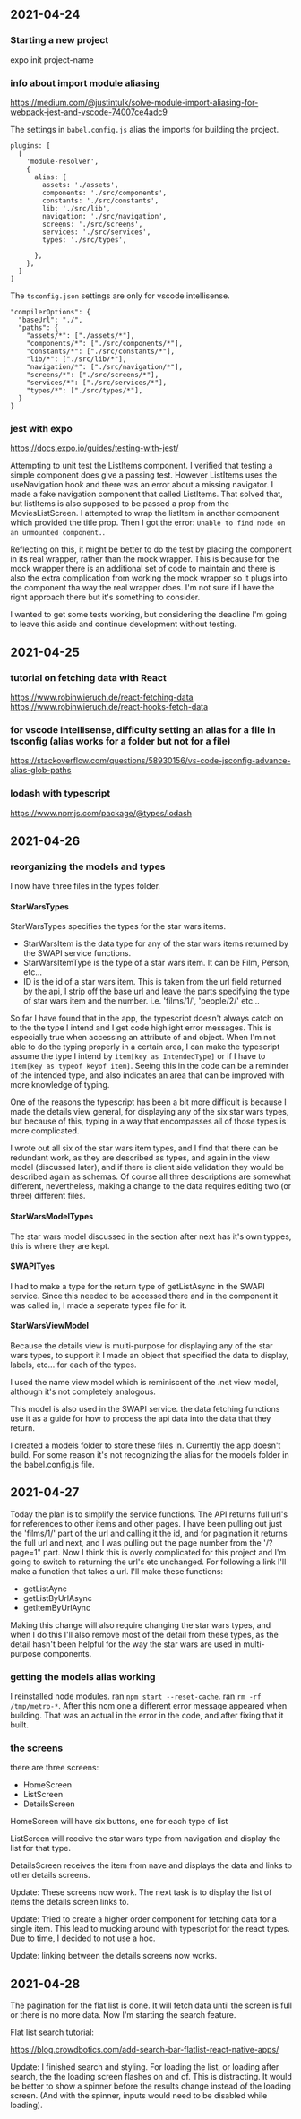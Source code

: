 ## 2021-04-24

### Starting a new project

expo init project-name

### info about import module aliasing

https://medium.com/@justintulk/solve-module-import-aliasing-for-webpack-jest-and-vscode-74007ce4adc9

The settings in `babel.config.js` alias the imports for building the project.  

```
plugins: [
  [
    'module-resolver',
    {
      alias: {
        assets: './assets',
        components: './src/components',
        constants: './src/constants',
        lib: './src/lib',
        navigation: './src/navigation',
        screens: './src/screens',
        services: './src/services',
        types: './src/types',
        
      },
    },
  ]
]
```

The `tsconfig.json` settings are only for vscode intellisense.

```
"compilerOptions": {
  "baseUrl": "./",
  "paths": {
    "assets/*": ["./assets/*"],
    "components/*": ["./src/components/*"],
    "constants/*": ["./src/constants/*"],
    "lib/*": ["./src/lib/*"],
    "navigation/*": ["./src/navigation/*"],
    "screens/*": ["./src/screens/*"],
    "services/*": ["./src/services/*"],
    "types/*": ["./src/types/*"],
  }
}
```

### jest with expo

https://docs.expo.io/guides/testing-with-jest/

Attempting to unit test the ListItems component.  I verified that testing a simple component does give a passing test.  However ListItems uses the useNavigation hook and there was an error about a missing navigator.  I made a fake navigation component that called ListItems.  That solved that, but listItems is also supposed to be passed a prop from the MoviesListScreen.  I attempted to wrap the listItem in another component which provided the title prop.  Then I got the error: `Unable to find node on an unmounted component.`.

Reflecting on this, it might be better to do the test by placing the component in its real wrapper, rather than the mock wrapper.  This is because for the mock wrapper there is an additional set of code to maintain and there is also the extra complication from working the mock wrapper so it plugs into the component tha way the real wrapper does.  I'm not sure if I have the right approach there but it's something to consider.  

I wanted to get some tests working, but considering the deadline I'm going to leave this aside and continue development without testing.

## 2021-04-25

### tutorial on fetching data with React

https://www.robinwieruch.de/react-fetching-data
https://www.robinwieruch.de/react-hooks-fetch-data

### for vscode intellisense, difficulty setting an alias for a file in tsconfig (alias works for a folder but not for a file)

https://stackoverflow.com/questions/58930156/vs-code-jsconfig-advance-alias-glob-paths


### lodash with typescript

https://www.npmjs.com/package/@types/lodash

## 2021-04-26

### reorganizing the models and types

I now have three files in the types folder.

#### StarWarsTypes

StarWarsTypes specifies the types for the star wars items.  
* StarWarsItem is the data type for any of the star wars items returned by the SWAPI service functions.
* StarWarsItemType is the type of a star wars item.  It can be Film, Person, etc...
* ID is the id of a star wars item.  This is taken from the url field returned by the api, I strip off the base url and leave the parts specifying the type of star wars item and the number.  i.e. 'films/1/', 'people/2/' etc...

So far I have found that in the app, the typescript doesn't always catch on to the the type I intend and I get code highlight error messages.  This is especially true when accessing an attribute of and object.  When I'm not able to do the typing properly in a certain area, I can make the typescript assume the type I intend by `item[key as IntendedType]` or if I have to `item[key as typeof keyof item]`.  Seeing this in the code can be a reminder of the intended type, and also indicates an area that can be improved with more knowledge of typing.

One of the reasons the typescript has been a bit more difficult is because I made the details view general, for displaying any of the six star wars types, but because of this, typing in a way that encompasses all of those types is more complicated. 

I wrote out all six of the star wars item types, and I find that there can be redundant work, as they are described as types, and again in the view model (discussed later), and if there is client side validation they would be described again as schemas.  Of course all three descriptions are somewhat different, nevertheless, making a change to the data requires editing two (or three) different files.

#### StarWarsModelTypes

The star wars model discussed in the section after next has it's own typpes, this is where they are kept.

#### SWAPITyes

I had to make a type for the return type of getListAsync in the SWAPI service.  Since this needed to be accessed there and in the component it was called in, I made a seperate types file for it.

#### StarWarsViewModel

Because the details view is multi-purpose for displaying any of the star wars types, to support it I made an object that specified the data to display, labels, etc... for each of the types.

I used the name view model which is reminiscent of the .net view model, although it's not completely analogous.

This model is also used in the SWAPI service.  the data fetching functions use it as a guide for how to process the api data into the data that they return.  

I created a models folder to store these files in.  Currently the app doesn't build. For some reason it's not recognizing the alias for the models folder in the babel.config.js file.

## 2021-04-27

Today the plan is to simplify the service functions.  The API returns full url's for references to other items and other pages.  I have been pulling out just the 'films/1/' part of the url and calling it the id, and for pagination it returns the full url and next, and I was pulling out the page number from the '/?page=1" part.  Now I think this is overly complicated for this project and I'm going to switch to returning the url's etc unchanged.  For following a link I'll make a function that takes a url.  I'll make these functions:

* getListAync
* getListByUrlAsync
* getItemByUrlAync

Making this change will also require changing the star wars types, and when I do this I'll also remove most of the detail from these types, as the detail hasn't been helpful for the way the star wars are used in multi-purpose components.

### getting the models alias working

I reinstalled node modules.  ran `npm start --reset-cache`.  ran `rm -rf /tmp/metro-*`.  After this nom one a different error message appeared when building. That was an actual in the error in the code, and after fixing that it built. 

### the screens

there are three screens:

* HomeScreen
* ListScreen
* DetailsScreen

HomeScreen will have six buttons, one for each type of list

ListScreen will receive the star wars type from navigation and display the list for that type.  

DetailsScreen receives the item from nave and displays the data and links to other details screens.

Update: These screens now work.  The next task is to display the list of items the details screen links to.

Update: Tried to create a higher order component for fetching data for a single item.  This lead to mucking around with typescript for the react types.  Due to time, I decided to not use a hoc.

Update: linking between the details screens now works.

## 2021-04-28

The pagination for the flat list is done.  It will fetch data until the screen is full or there is no more data.  Now I'm starting the search feature.

Flat list search tutorial:

https://blog.crowdbotics.com/add-search-bar-flatlist-react-native-apps/

Update: I finished search and styling.  For loading the list, or loading after search, the the loading screen flashes on and of.  This is distracting.  It would be better to show a spinner  before the results change instead of the loading screen.  (And with the spinner, inputs would need to be disabled while loading).


